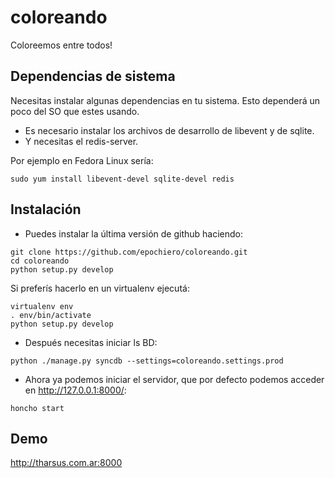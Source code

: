 coloreando
==========

Coloreemos entre todos!


Dependencias de sistema
-----------------------
Necesitas instalar algunas dependencias en tu sistema. Esto dependerá un poco del SO que estes usando.

 * Es necesario instalar los archivos de desarrollo de libevent y de sqlite.
 * Y necesitas el redis-server.

Por ejemplo en Fedora Linux sería:

``` 
sudo yum install libevent-devel sqlite-devel redis
``` 

Instalación
-----------

* Puedes instalar la última versión de github haciendo:

``` 
git clone https://github.com/epochiero/coloreando.git
cd coloreando
python setup.py develop
``` 

Si preferís hacerlo en un virtualenv ejecutá:
	
``` 
virtualenv env
. env/bin/activate
python setup.py develop
```

* Después necesitas iniciar ls BD:

``` 
python ./manage.py syncdb --settings=coloreando.settings.prod
``` 

* Ahora ya podemos iniciar el servidor, que por defecto podemos acceder en http://127.0.0.1:8000/:

``` 
honcho start
``` 

Demo
----
  http://tharsus.com.ar:8000
